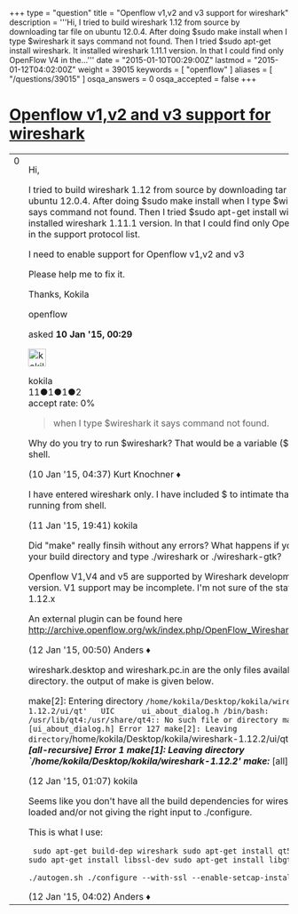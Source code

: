 +++
type = "question"
title = "Openflow v1,v2 and v3 support for wireshark"
description = '''Hi, I tried to build wireshark 1.12 from source by downloading tar file on ubuntu 12.0.4. After doing $sudo make install when I type $wireshark it says command not found. Then I tried $sudo apt-get install wireshark. It installed wireshark 1.11.1 version. In that I could find only OpenFlow V4 in the...'''
date = "2015-01-10T00:29:00Z"
lastmod = "2015-01-12T04:02:00Z"
weight = 39015
keywords = [ "openflow" ]
aliases = [ "/questions/39015" ]
osqa_answers = 0
osqa_accepted = false
+++

<div class="headNormal">

# [Openflow v1,v2 and v3 support for wireshark](/questions/39015/openflow-v1v2-and-v3-support-for-wireshark)

</div>

<div id="main-body">

<div id="askform">

<table id="question-table" style="width:100%;"><colgroup><col style="width: 50%" /><col style="width: 50%" /></colgroup><tbody><tr class="odd"><td style="width: 30px; vertical-align: top"><div class="vote-buttons"><span id="post-39015-upvote" class="ajax-command post-vote up" rel="nofollow" title="I like this post (click again to cancel)"> </span><div id="post-39015-score" class="post-score" title="current number of votes">0</div><span id="post-39015-downvote" class="ajax-command post-vote down" rel="nofollow" title="I dont like this post (click again to cancel)"> </span> <span id="favorite-mark" class="ajax-command favorite-mark" rel="nofollow" title="mark/unmark this question as favorite (click again to cancel)"> </span><div id="favorite-count" class="favorite-count"></div></div></td><td><div id="item-right"><div class="question-body"><p>Hi,</p><p>I tried to build wireshark 1.12 from source by downloading tar file on ubuntu 12.0.4. After doing $sudo make install when I type $wireshark it says command not found. Then I tried $sudo apt-get install wireshark. It installed wireshark 1.11.1 version. In that I could find only OpenFlow V4 in the support protocol list.</p><p>I need to enable support for Openflow v1,v2 and v3</p><p>Please help me to fix it.</p><p>Thanks, Kokila</p></div><div id="question-tags" class="tags-container tags"><span class="post-tag tag-link-openflow" rel="tag" title="see questions tagged &#39;openflow&#39;">openflow</span></div><div id="question-controls" class="post-controls"></div><div class="post-update-info-container"><div class="post-update-info post-update-info-user"><p>asked <strong>10 Jan '15, 00:29</strong></p><img src="https://secure.gravatar.com/avatar/63c9ebcf5f89282fb1c71881239efa08?s=32&amp;d=identicon&amp;r=g" class="gravatar" width="32" height="32" alt="kokila&#39;s gravatar image" /><p><span>kokila</span><br />
<span class="score" title="11 reputation points">11</span><span title="1 badges"><span class="badge1">●</span><span class="badgecount">1</span></span><span title="1 badges"><span class="silver">●</span><span class="badgecount">1</span></span><span title="2 badges"><span class="bronze">●</span><span class="badgecount">2</span></span><br />
<span class="accept_rate" title="Rate of the user&#39;s accepted answers">accept rate:</span> <span title="kokila has no accepted answers">0%</span></p></div></div><div id="comments-container-39015" class="comments-container"><span id="39018"></span><div id="comment-39018" class="comment"><div id="post-39018-score" class="comment-score"></div><div class="comment-text"><blockquote><p>when I type $wireshark it says command not found.</p></blockquote><p>Why do you try to run $wireshark? That would be a variable ($) in your shell.</p></div><div id="comment-39018-info" class="comment-info"><span class="comment-age">(10 Jan '15, 04:37)</span> <span class="comment-user userinfo">Kurt Knochner ♦</span></div></div><span id="39067"></span><div id="comment-39067" class="comment"><div id="post-39067-score" class="comment-score"></div><div class="comment-text"><p>I have entered wireshark only. I have included $ to intimate that I am running from shell.</p></div><div id="comment-39067-info" class="comment-info"><span class="comment-age">(11 Jan '15, 19:41)</span> <span class="comment-user userinfo">kokila</span></div></div><span id="39068"></span><div id="comment-39068" class="comment"><div id="post-39068-score" class="comment-score"></div><div class="comment-text"><p>Did "make" really finsih without any errors? What happens if you go to your build directory and type ./wireshark or ./wireshark-gtk?</p><p>Openflow V1,V4 and v5 are supported by Wireshark development version. V1 support may be incomplete. I'm not sure of the status in 1.12.x</p><p>An external plugin can be found here <a href="http://archive.openflow.org/wk/index.php/OpenFlow_Wireshark_Dissector">http://archive.openflow.org/wk/index.php/OpenFlow_Wireshark_Dissector</a></p></div><div id="comment-39068-info" class="comment-info"><span class="comment-age">(12 Jan '15, 00:50)</span> <span class="comment-user userinfo">Anders ♦</span></div></div><span id="39069"></span><div id="comment-39069" class="comment"><div id="post-39069-score" class="comment-score"></div><div class="comment-text"><p>wireshark.desktop and wireshark.pc.in are the only files available in build directory. the output of make is given below.</p><p>make[2]: Entering directory <code>/home/kokila/Desktop/kokila/wireshark-1.12.2/ui/qt'   UIC      ui_about_dialog.h /bin/bash: /usr/lib/qt4:/usr/share/qt4:: No such file or directory make[2]: *** [ui_about_dialog.h] Error 127 make[2]: Leaving directory</code>/home/kokila/Desktop/kokila/wireshark-1.12.2/ui/qt' make[1]: <strong><em>[all-recursive] Error 1 make[1]: Leaving directory `/home/kokila/Desktop/kokila/wireshark-1.12.2' make:</em></strong> [all] Error 2</p></div><div id="comment-39069-info" class="comment-info"><span class="comment-age">(12 Jan '15, 01:07)</span> <span class="comment-user userinfo">kokila</span></div></div><span id="39074"></span><div id="comment-39074" class="comment"><div id="post-39074-score" class="comment-score"></div><div class="comment-text"><p>Seems like you don't have all the build dependencies for wireshark loaded and/or not giving the right input to ./configure.</p><p>This is what I use:</p><p><code> sudo apt-get build-dep wireshark sudo apt-get install qt5-default sudo apt-get install libssl-dev sudo apt-get install libgtk-3-dev</code></p><p><code></code></p><p><code>./autogen.sh ./configure --with-ssl --enable-setcap-install</code></p></div><div id="comment-39074-info" class="comment-info"><span class="comment-age">(12 Jan '15, 04:02)</span> <span class="comment-user userinfo">Anders ♦</span></div></div></div><div id="comment-tools-39015" class="comment-tools"></div><div class="clear"></div><div id="comment-39015-form-container" class="comment-form-container"></div><div class="clear"></div></div></td></tr></tbody></table>

</div>

</div>

